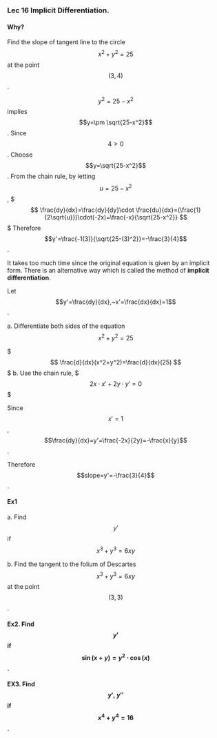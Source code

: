 ### Lec 16 Implicit Differentiation.

#### Why?

Find the slope of tangent line to the circle $$x^2+y^2=25$$ at the point $$(3,4)$$.

$$ y^2=25-x^2$$ implies $$y=\pm \sqrt{25-x^2}$$. Since $$4>0$$. Choose
$$y=\sqrt{25-x^2}$$.
From the chain rule, by letting $$u=25-x^2$$,
$$$
\frac{dy}{dx}=\frac{dy}{dy}\cdot \frac{du}{dx}=(\frac{1}{2\sqrt{u}})\cdot(-2x)=\frac{-x}{\sqrt{25-x^2}}
$$$
Therefore $$y'=\frac{-1(3)}{\sqrt{25-(3)^2}}=-\frac{3}{4}$$.

It takes too much time since the original equation is given by an implicit form.
There is an alternative way which is called the method of **implicit differentiation**.

Let $$y'=\frac{dy}{dx},~x'=\frac{dx}{dx}=1$$.

a. Differentiate both sides of the equation $$x^2+y^2=25$$

$$$
\frac{d}{dx}(x^2+y^2)=\frac{d}{dx}(25)
$$$
b. Use the chain rule,
$$$
2x\cdot x'+2y\cdot y'=0
$$$

Since $$x'=1$$, $$\frac{dy}{dx}=y'=\frac{-2x}{2y}=-\frac{x}{y}$$.

Therefore $$slope=y'=-\frac{3}{4}$$.

#### Ex1
a. Find $$y'$$ if $$x^3+y^3=6xy$$

b. Find the tangent to the folium of Descartes $$x^3+y^3=6xy$$ at the point $$(3,3)$$.

#### Ex2. Find $$y'$$ if $$\sin(x+y)=y^2\cdot \cos(x)$$.


#### EX3. Find $$y',~y''$$ if $$x^4+y^4=16$$.








